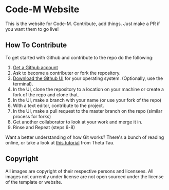 # Code-M Website
This is the website for Code-M. Contribute, add things. Just make a PR if you want them to go live!

## How To Contribute

To get started with Github and contribute to the repo do the following:

1. [Get a Github account](https://github.com/join)
2. Ask to become a contributer or fork the repository.
3. [Download the Github UI](  https://desktop.github.com/) for your operating system. (Optionally, use the terminal).
4. In the UI, clone the repository to a location on your machine or create a fork of the repo and clone that.
5. In the UI, make a branch with your name (or use your fork of the repo)
6. With a text editor, contribute to the project.
7. In the UI, make a pull request to the master branch on the repo (similar process for forks)
8. Get another collaborator to look at your work and merge it in.
9. Rinse and Repeat (steps 6-8)

Want a better understanding of how Git works? There's a bunch of reading online, or take a look at [this tutorial](https://github.com/gapoorva/thetatauwebsite16/blob/master/GIT_TUTORIAL.md) from Theta Tau.

## Copyright

All images are copyright of their respective persons and licensees. All images not currently under license are not open sourced under the license of the template or website.

